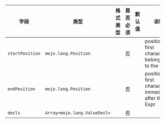 | 字段 | 类型 | 格式类型 | 是否必须 | 默认值 | 说明 |
|---|---|---|---|---|---|
| `startPosition` | `mojo.lang.Position` |  | 否 |  | position of first character belonging to the Expr |
| `endPosition` | `mojo.lang.Position` |  | 否 |  | position of first character immediately after the Expr |
| `decls` | `Array<mojo.lang.ValueDecl>` |  | 否 |  |  |
